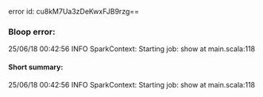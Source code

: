error id: cu8kM7Ua3zDeKwxFJB9rzg==
### Bloop error:

25/06/18 00:42:56 INFO SparkContext: Starting job: show at main.scala:118
#### Short summary: 

25/06/18 00:42:56 INFO SparkContext: Starting job: show at main.scala:118